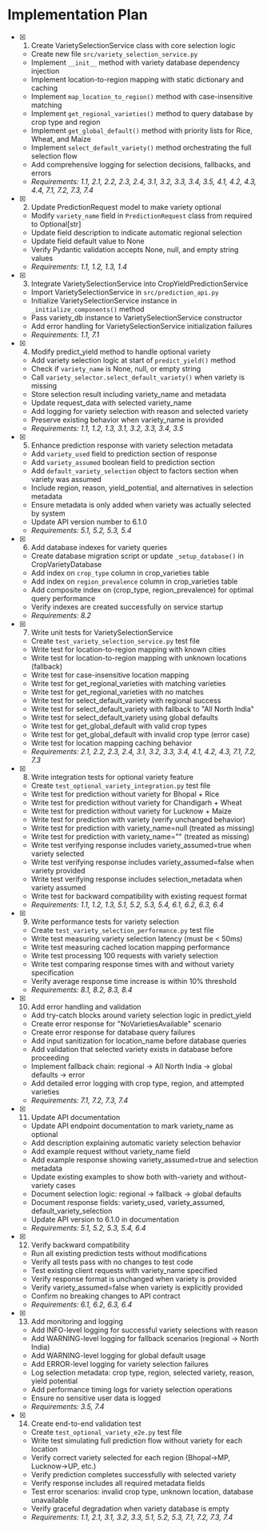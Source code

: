 # Implementation Plan

- [x] 1. Create VarietySelectionService class with core selection logic
  - Create new file `src/variety_selection_service.py`
  - Implement `__init__` method with variety database dependency injection
  - Implement location-to-region mapping with static dictionary and caching
  - Implement `map_location_to_region()` method with case-insensitive matching
  - Implement `get_regional_varieties()` method to query database by crop type and region
  - Implement `get_global_default()` method with priority lists for Rice, Wheat, and Maize
  - Implement `select_default_variety()` method orchestrating the full selection flow
  - Add comprehensive logging for selection decisions, fallbacks, and errors
  - _Requirements: 1.1, 2.1, 2.2, 2.3, 2.4, 3.1, 3.2, 3.3, 3.4, 3.5, 4.1, 4.2, 4.3, 4.4, 7.1, 7.2, 7.3, 7.4_

- [x] 2. Update PredictionRequest model to make variety optional
  - Modify `variety_name` field in `PredictionRequest` class from required to Optional[str]
  - Update field description to indicate automatic regional selection
  - Update field default value to None
  - Verify Pydantic validation accepts None, null, and empty string values
  - _Requirements: 1.1, 1.2, 1.3, 1.4_

- [x] 3. Integrate VarietySelectionService into CropYieldPredictionService
  - Import VarietySelectionService in `src/prediction_api.py`
  - Initialize VarietySelectionService instance in `_initialize_components()` method
  - Pass variety_db instance to VarietySelectionService constructor
  - Add error handling for VarietySelectionService initialization failures
  - _Requirements: 1.1, 7.1_

- [x] 4. Modify predict_yield method to handle optional variety
  - Add variety selection logic at start of `predict_yield()` method
  - Check if `variety_name` is None, null, or empty string
  - Call `variety_selector.select_default_variety()` when variety is missing
  - Store selection result including variety_name and metadata
  - Update request_data with selected variety_name
  - Add logging for variety selection with reason and selected variety
  - Preserve existing behavior when variety_name is provided
  - _Requirements: 1.1, 1.2, 1.3, 3.1, 3.2, 3.3, 3.4, 3.5_

- [x] 5. Enhance prediction response with variety selection metadata
  - Add `variety_used` field to prediction section of response
  - Add `variety_assumed` boolean field to prediction section
  - Add `default_variety_selection` object to factors section when variety was assumed
  - Include region, reason, yield_potential, and alternatives in selection metadata
  - Ensure metadata is only added when variety was actually selected by system
  - Update API version number to 6.1.0
  - _Requirements: 5.1, 5.2, 5.3, 5.4_

- [x] 6. Add database indexes for variety queries
  - Create database migration script or update `_setup_database()` in CropVarietyDatabase
  - Add index on `crop_type` column in crop_varieties table
  - Add index on `region_prevalence` column in crop_varieties table
  - Add composite index on (crop_type, region_prevalence) for optimal query performance
  - Verify indexes are created successfully on service startup
  - _Requirements: 8.2_

- [x] 7. Write unit tests for VarietySelectionService
  - Create `test_variety_selection_service.py` test file
  - Write test for location-to-region mapping with known cities
  - Write test for location-to-region mapping with unknown locations (fallback)
  - Write test for case-insensitive location mapping
  - Write test for get_regional_varieties with matching varieties
  - Write test for get_regional_varieties with no matches
  - Write test for select_default_variety with regional success
  - Write test for select_default_variety with fallback to "All North India"
  - Write test for select_default_variety using global defaults
  - Write test for get_global_default with valid crop types
  - Write test for get_global_default with invalid crop type (error case)
  - Write test for location mapping caching behavior
  - _Requirements: 2.1, 2.2, 2.3, 2.4, 3.1, 3.2, 3.3, 3.4, 4.1, 4.2, 4.3, 7.1, 7.2, 7.3_

- [x] 8. Write integration tests for optional variety feature
  - Create `test_optional_variety_integration.py` test file
  - Write test for prediction without variety for Bhopal + Rice
  - Write test for prediction without variety for Chandigarh + Wheat
  - Write test for prediction without variety for Lucknow + Maize
  - Write test for prediction with variety (verify unchanged behavior)
  - Write test for prediction with variety_name=null (treated as missing)
  - Write test for prediction with variety_name="" (treated as missing)
  - Write test verifying response includes variety_assumed=true when variety selected
  - Write test verifying response includes variety_assumed=false when variety provided
  - Write test verifying response includes selection_metadata when variety assumed
  - Write test for backward compatibility with existing request format
  - _Requirements: 1.1, 1.2, 1.3, 5.1, 5.2, 5.3, 5.4, 6.1, 6.2, 6.3, 6.4_

- [x] 9. Write performance tests for variety selection
  - Create `test_variety_selection_performance.py` test file
  - Write test measuring variety selection latency (must be < 50ms)
  - Write test measuring cached location mapping performance
  - Write test processing 100 requests with variety selection
  - Write test comparing response times with and without variety specification
  - Verify average response time increase is within 10% threshold
  - _Requirements: 8.1, 8.2, 8.3, 8.4_

- [x] 10. Add error handling and validation
  - Add try-catch blocks around variety selection logic in predict_yield
  - Create error response for "NoVarietiesAvailable" scenario
  - Create error response for database query failures
  - Add input sanitization for location_name before database queries
  - Add validation that selected variety exists in database before proceeding
  - Implement fallback chain: regional → All North India → global defaults → error
  - Add detailed error logging with crop type, region, and attempted varieties
  - _Requirements: 7.1, 7.2, 7.3, 7.4_

- [x] 11. Update API documentation
  - Update API endpoint documentation to mark variety_name as optional
  - Add description explaining automatic variety selection behavior
  - Add example request without variety_name field
  - Add example response showing variety_assumed=true and selection metadata
  - Update existing examples to show both with-variety and without-variety cases
  - Document selection logic: regional → fallback → global defaults
  - Document response fields: variety_used, variety_assumed, default_variety_selection
  - Update API version to 6.1.0 in documentation
  - _Requirements: 5.1, 5.2, 5.3, 5.4, 6.4_

- [x] 12. Verify backward compatibility
  - Run all existing prediction tests without modifications
  - Verify all tests pass with no changes to test code
  - Test existing client requests with variety_name specified
  - Verify response format is unchanged when variety is provided
  - Verify variety_assumed=false when variety is explicitly provided
  - Confirm no breaking changes to API contract
  - _Requirements: 6.1, 6.2, 6.3, 6.4_

- [x] 13. Add monitoring and logging
  - Add INFO-level logging for successful variety selections with reason
  - Add WARNING-level logging for fallback scenarios (regional → North India)
  - Add WARNING-level logging for global default usage
  - Add ERROR-level logging for variety selection failures
  - Log selection metadata: crop type, region, selected variety, reason, yield potential
  - Add performance timing logs for variety selection operations
  - Ensure no sensitive user data is logged
  - _Requirements: 3.5, 7.4_

- [x] 14. Create end-to-end validation test
  - Create `test_optional_variety_e2e.py` test file
  - Write test simulating full prediction flow without variety for each location
  - Verify correct variety selected for each region (Bhopal→MP, Lucknow→UP, etc.)
  - Verify prediction completes successfully with selected variety
  - Verify response includes all required metadata fields
  - Test error scenarios: invalid crop type, unknown location, database unavailable
  - Verify graceful degradation when variety database is empty
  - _Requirements: 1.1, 2.1, 3.1, 3.2, 3.3, 5.1, 5.2, 5.3, 7.1, 7.2, 7.3, 7.4_

